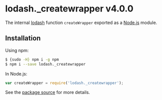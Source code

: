 # lodash._createwrapper v4.0.0

The internal [lodash](https://lodash.com/) function `createWrapper` exported as a [Node.js](https://nodejs.org/) module.

## Installation

Using npm:
```bash
$ {sudo -H} npm i -g npm
$ npm i --save lodash._createwrapper
```

In Node.js:
```js
var createWrapper = require('lodash._createwrapper');
```

See the [package source](https://github.com/lodash/lodash/blob/4.0.0-npm-packages/lodash._createwrapper) for more details.
